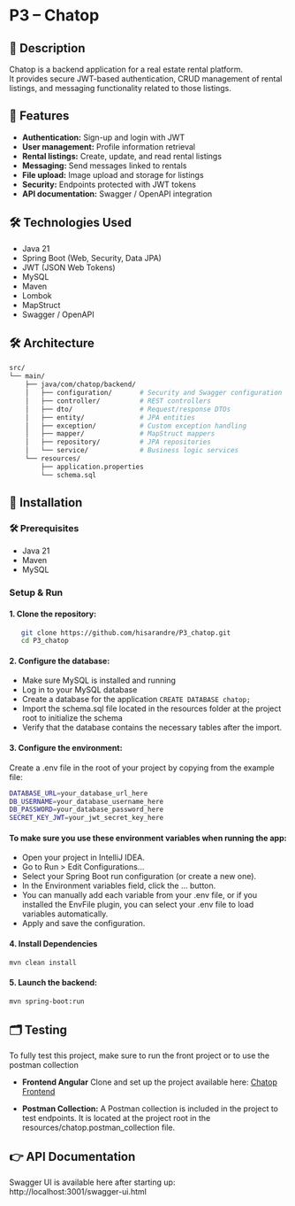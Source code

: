 # P3 – Chatop

## 📌 Description

Chatop is a backend application for a real estate rental platform.  
It provides secure JWT-based authentication, CRUD management of rental listings, and messaging functionality related to those listings.

## 🚀 Features
- **Authentication:** Sign-up and login with JWT
- **User management:** Profile information retrieval
- **Rental listings:** Create, update, and read rental listings
- **Messaging:** Send messages linked to rentals
- **File upload:** Image upload and storage for listings
- **Security:** Endpoints protected with JWT tokens
- **API documentation:** Swagger / OpenAPI integration

## 🛠️ Technologies Used
- Java 21
- Spring Boot (Web, Security, Data JPA)
- JWT (JSON Web Tokens)
- MySQL
- Maven
- Lombok
- MapStruct
- Swagger / OpenAPI

## 🛠️ Architecture

```bash
src/
└── main/
    ├── java/com/chatop/backend/
    │   ├── configuration/       # Security and Swagger configuration
    │   ├── controller/          # REST controllers
    │   ├── dto/                 # Request/response DTOs
    │   ├── entity/              # JPA entities
    │   ├── exception/           # Custom exception handling
    │   ├── mapper/              # MapStruct mappers
    │   ├── repository/          # JPA repositories
    │   └── service/             # Business logic services
    └── resources/
        ├── application.properties
        └── schema.sql
```

## 🚀 Installation

### 🛠️ Prerequisites
- Java 21
- Maven
- MySQL 

### Setup & Run

#### 1. Clone the repository:

```bash
   git clone https://github.com/hisarandre/P3_chatop.git
   cd P3_chatop
```

#### 2. Configure the database:

- Make sure MySQL is installed and running
- Log in to your MySQL database 
- Create a database for the application `CREATE DATABASE chatop;`
- Import the schema.sql file located in the resources folder at the project root to initialize the schema
- Verify that the database contains the necessary tables after the import.

#### 3. Configure the environment:

Create a .env file in the root of your project by copying from the example file:

```bash
DATABASE_URL=your_database_url_here
DB_USERNAME=your_database_username_here
DB_PASSWORD=your_database_password_here
SECRET_KEY_JWT=your_jwt_secret_key_here
```

#### To make sure you use these environment variables when running the app:

- Open your project in IntelliJ IDEA.
- Go to Run > Edit Configurations… 
- Select your Spring Boot run configuration (or create a new one). 
- In the Environment variables field, click the ... button. 
- You can manually add each variable from your .env file, or if you installed the EnvFile plugin, you can select your .env file to load variables automatically. 
- Apply and save the configuration.

#### 4. Install Dependencies

```bash
mvn clean install
```
#### 5. Launch the backend:
```bash
mvn spring-boot:run
```

## 🗂️ Testing 
To fully test this project, make sure to run the front project or to use the postman collection

- **Frontend Angular**
Clone and set up the project available here:
[Chatop Frontend](https://github.com/OpenClassrooms-Student-Center/Developpez-le-back-end-en-utilisant-Java-et-Spring)

- **Postman Collection:** 
A Postman collection is included in the project to test endpoints. It is located at the project root in the resources/chatop.postman_collection file. 

## 👉 API Documentation
Swagger UI is available here after starting up: http://localhost:3001/swagger-ui.html